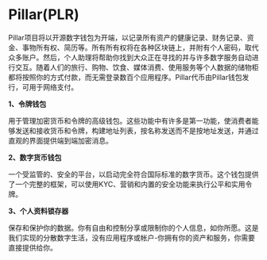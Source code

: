 # 

# Pillar(PLR)

Pillar项目将以开源数字钱包为开端，以记录所有资产的健康记录、财务记录、资金、事物所有权、简历等。所有所有权将在各种区块链上，并附有个人密码，取代众多账户。然后，个人助理将帮助你找到大众正在寻找的并与许多数字服务自动进行交互。随着人们的旅行、购物、饮食、媒体消费、使用服务等个人数据的储物柜都将按照你的方式付款，而无需登录数百个应用程序。Pillar代币由Pillar钱包发行，可用于网络支付。

**1、令牌钱包**

用于管理加密货币和令牌的高级钱包。这些功能中有许多是第一功能，使消费者能够发送和接收货币和令牌，构建地址列表，按名称发送而不是按地址发送，并通过直观的界面提供端到端加密消息。

**2、数字货币钱包**

一个受监管的、安全的平台，以启动完全符合国际标准的数字货币。这个钱包提供了一个完整的框架，可以使用KYC、营销和内置的安全功能来执行公平和实用令牌。

**3、个人资料锁存器**

保存和保护你的数据。你有自由和控制分享或限制你的个人信息，如你所愿。这是我们实现的分散数字生活，没有应用程序或帐户-你拥有你的资产和服务，你需要直接提供给你。

